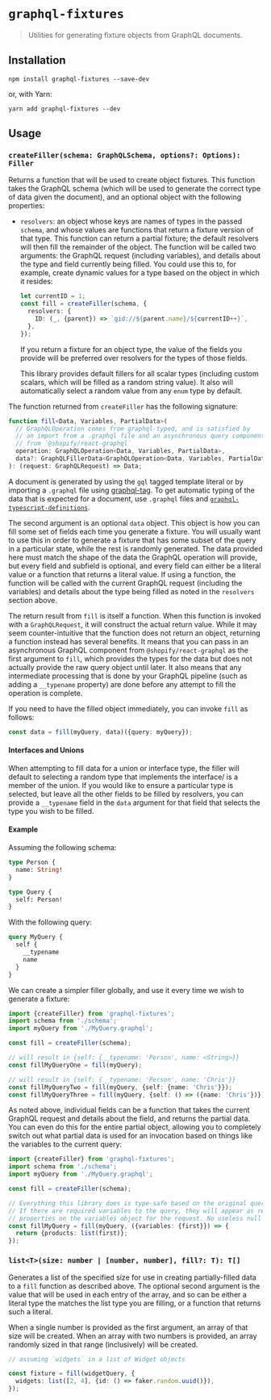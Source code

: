 # `graphql-fixtures`

> Utilities for generating fixture objects from GraphQL documents.

## Installation

```
npm install graphql-fixtures --save-dev
```

or, with Yarn:

```
yarn add graphql-fixtures --dev
```

## Usage

### `createFiller(schema: GraphQLSchema, options?: Options): Filler`

Returns a function that will be used to create object fixtures. This function takes the GraphQL schema (which will be used to generate the correct type of data given the document), and an optional object with the following properties:

- `resolvers`: an object whose keys are names of types in the passed `schema`, and whose values are functions that return a fixture version of that type. This function can return a partial fixture; the default resolvers will then fill the remainder of the object. The function will be called two arguments: the GraphQL request (including variables), and details about the type and field currently being filled. You could use this to, for example, create dynamic values for a type based on the object in which it resides:

  ```ts
  let currentID = 1;
  const fill = createFiller(schema, {
    resolvers: {
      ID: (_, {parent}) => `gid://${parent.name}/${currentID++}`,
    },
  });
  ```

  If you return a fixture for an object type, the value of the fields you provide will be preferred over resolvers for the types of those fields.

  This library provides default fillers for all scalar types (including custom scalars, which will be filled as a random string value). It also will automatically select a random value from any `enum` type by default.

The function returned from `createFiller` has the following signature:

```ts
function fill<Data, Variables, PartialData>(
  // GraphQLOperation comes from graphql-typed, and is satisfied by
  // an import from a .graphql file and an asynchronous query component
  // from `@shopify/react-graphql`
  operation: GraphQLOperation<Data, Variables, PartialData>,
  data?: GraphQLFillerData<GraphQLOperation<Data, Variables, PartialData>>,
): (request: GraphQLRequest) => Data;
```

A document is generated by using the `gql` tagged template literal or by importing a `.graphql` file using [graphql-tag](https://github.com/apollographql/graphql-tag). To get automatic typing of the data that is expected for a document, use `.graphql` files and [`graphql-typescript-definitions`](../graphql-typescript-definitions).

The second argument is an optional `data` object. This object is how you can fill some set of fields each time you generate a fixture. You will usually want to use this in order to generate a fixture that has some subset of the query in a particular state, while the rest is randomly generated. The data provided here must match the shape of the data the GraphQL operation will provide, but every field and subfield is optional, and every field can either be a literal value or a function that returns a literal value. If using a function, the function will be called with the current GraphQL request (including the variables) and details about the type being filled as noted in the `resolvers` section above.

The return result from `fill` is itself a function. When this function is invoked with a `GraphQLRequest`, it will construct the actual return value. While it may seem counter-intuitive that the function does not return an object, returning a function instead has several benefits. It means that you can pass in an asynchronous GraphQL component from `@shopify/react-graphql` as the first argument to `fill`, which provides the types for the data but does not actually provide the raw query object until later. It also means that any intermediate processing that is done by your GraphQL pipeline (such as adding a `__typename` property) are done before any attempt to fill the operation is complete.

If you need to have the filled object immediately, you can invoke `fill` as follows:

```ts
const data = fill(myQuery, data)({query: myQuery});
```

#### Interfaces and Unions

When attempting to fill data for a union or interface type, the filler will default to selecting a random type that implements the interface/ is a member of the union. If you would like to ensure a particular type is selected, but leave all the other fields to be filled by resolvers, you can provide a `__typename` field in the `data` argument for that field that selects the type you wish to be filled.

#### Example

Assuming the following schema:

```graphql
type Person {
  name: String!
}

type Query {
  self: Person!
}
```

With the following query:

```graphql
query MyQuery {
  self {
    __typename
    name
  }
}
```

We can create a simpler filler globally, and use it every time we wish to generate a fixture:

```ts
import {createFiller} from 'graphql-fixtures';
import schema from './schema';
import myQuery from './MyQuery.graphql';

const fill = createFiller(schema);

// will result in {self: {__typename: 'Person', name: <String>}}
const fillMyQueryOne = fill(myQuery);

// will result in {self: {__typename: 'Person', name: 'Chris'}}
const fillMyQueryTwo = fill(myQuery, {self: {name: 'Chris'}});
const fillMyQueryThree = fill(myQuery, {self: () => ({name: 'Chris'})});
```

As noted above, individual fields can be a function that takes the current GraphQL request and details about the field, and returns the partial data. You can even do this for the entire partial object, allowing you to completely switch out what partial data is used for an invocation based on things like the variables to the current query:

```ts
import {createFiller} from 'graphql-fixtures';
import schema from './schema';
import myQuery from './MyQuery.graphql';

const fill = createFiller(schema);

// Everything this library does is type-safe based on the original query.
// If there are required variables to the query, they will appear as required
// properties on the variables object for the request. No useless null checking!
const fillMyQuery = fill(myQuery, ({variables: {first}}) => {
  return {products: list(first)};
});
```

### `list<T>(size: number | [number, number], fill?: T): T[]`

Generates a list of the specified size for use in creating partially-filled data to a `fill` function as described above. The optional second argument is the value that will be used in each entry of the array, and so can be either a literal type the matches the list type you are filling, or a function that returns such a literal.

When a single number is provided as the first argument, an array of that size will be created. When an array with two numbers is provided, an array randomly sized in that range (inclusively) will be created.

```ts
// assuming `widgets` in a list of Widget objects

const fixture = fill(widgetQuery, {
  widgets: list([2, 4], {id: () => faker.random.uuid()}),
});
```
